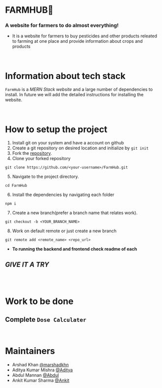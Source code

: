# FARMHUB🌾
### A website for farmers to do almost everything!
* It is a website for farmers to buy pesticides and other products releated to farming at one place and provide information about crops and products
  
<br>


# Information about tech stack
`FarmHub` is a *MERN Stack website* and a large number of dependencies to install. In future we will add the detailed instructions for installing the website.

<br>

# How to setup the project
1. Install git on your system and have a account on github
2. Create a git repository on desired location and initialize by `git init` 
3. Fork the [repository](https://github.com/Abdul-365/FarmHub.git).
4. Clone your forked repository

```git clone
git clone https://github.com/<your-username>/FarmHub.git
```
5. Navigate to the project directory.

```
cd FarmHub
```
6. Install the dependencies by navigating each folder

```
npm i
```

7. Create a new branch(prefer a branch name that relates work).

```
git checkout -b <YOUR_BRANCH_NAME>
```

8. Work on default remote or just create a new branch

```
git remote add <remote_name> <repo_url>
```

- **To running the backend and frontend check readme of each**

## *GIVE IT A TRY*

<br>



<br>


# Work to be done
## Complete `Dose Calculater`
<br>




# Maintainers
* Arshad Khan [@marshadkhn](https://github.com/marshadkhn/)
* Aditya Kumar Mishra [@Aditya](https://github.com/Adityamishra9719/)
* Abdul Mannan [@Abdul](https://github.com/Abdul-365/)
* Ankit Kumar Sharma [@Ankit](https://github.com/GuryonAnkit/)





